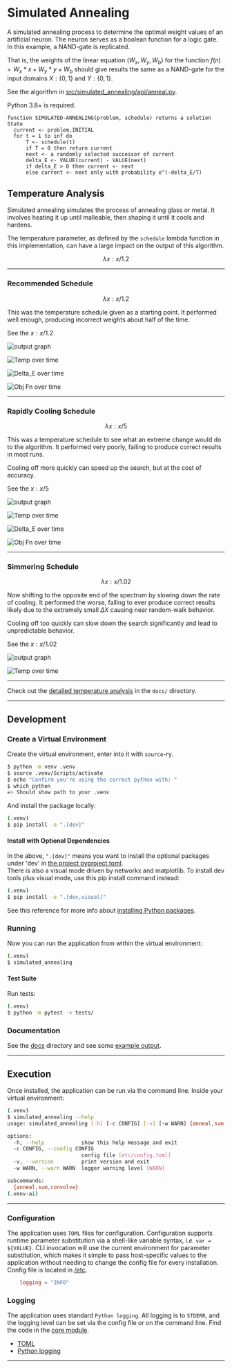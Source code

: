 # Simulated Annealing

A simulated annealing process to determine the optimal weight values of an artificial neuron.
The neuron serves as a boolean function for a logic gate. In this example, a NAND-gate is replicated.

That is, the weights of the linear equation $(W_x, W_y, W_b)$ for the 
function $f(n) = W_x*x + W_y*y + W_b$ should give results the same as a 
NAND-gate for the input domains $X : \{0, 1\}$ and $Y : \{0, 1\}$.

See the algorithm in [src/simulated_annealing/api/anneal.py](src/simulated_annealing/api/anneal.py).

Python 3.8+ is required.

```
function SIMULATED-ANNEALING(problem, schedule) returns a solution State
  current <- problem.INITIAL
  for t = 1 to inf do
      T <- schedule(t)
      if T = 0 then return current
      next <- a randomly selected successor of current
      delta_E <- VALUE(current) - VALUE(next)
      if delta_E > 0 then current <- next
      else current <- next only with probability e^(-delta_E/T)
```

## Temperature Analysis

Simulated annealing simulates the process of annealing glass or metal.
It involves heating it up until malleable, then shaping it until it cools and hardens.

The temperature parameter, as defined by the `schedule` lambda function in this implementation, 
can have a large impact on the output of this algorithm.

$$\lambda x : x / 1.2$$

---

### Recommended Schedule

$$\lambda x : x / 1.2$$

This was the temperature schedule given as a starting point.
It performed well enough, producing incorrect weights about half of the time.

See the $x : x / 1.2$

![output graph](docs/_static/Figure_3_Temp=1.2_Path=23.png)

![Temp over time](docs/_static/Figure_6_Temp=1.2_Temp-over-Time.png)

![Delta_E over time](docs/_static/Figure_9_Temp=1.22_Delta-E-over-Time.png)

![Obj Fn over time](docs/_static/Figure_10_Temp=1.22_Obj-Fn-over-Time.png)

---

### Rapidly Cooling Schedule

$$\lambda x : x / 5$$

This was a temperature schedule to see what an extreme change would do to the algorithm.
It performed very poorly, failing to produce correct results in most runs.

Cooling off more quickly can speed up the search, but at the cost of accuracy.

See the $x : x / 5$

![output graph](docs/_static/Figure_4_Temp=5_Path=5.png)

![Temp over time](docs/_static/Figure_7_Temp=5_Temp-over-Time.png)

![Delta_E over time](docs/_static/Figure_12_Temp=5_Delta-E-over-Time.png)

![Obj Fn over time](docs/_static/Figure_11_Temp=5_Obj-Fn-over-Time.png)

---

### Simmering Schedule

$$\lambda x : x / 1.02$$

Now shifting to the opposite end of the spectrum by slowing down the rate of cooling.
It performed the worse, failing to ever produce correct results 
likely due to the extremely small $\Delta X$ causing near random-walk behavior.

Cooling off too quickly can slow down the search significantly 
and lead to unpredictable behavior.

See the $x : x / 1.02$

![output graph](docs/_static/Figure_5_Temp=1.02_Path=1031.png)

![Temp over time](docs/_static/Figure_8_Temp=1.02_Temp-over-Time.png)

---


Check out the [detailed temperature analysis](docs/temperature_analysis.md) in the `docs/` directory.

---

## Development

### Create a Virtual Environment

Create the virtual environment, enter into it with `source`-ry.

```bash
$ python -m venv .venv
$ source .venv/Scripts/activate
$ echo "Confirm you're using the correct python with: "
$ which python
=> Should show path to your .venv
```

And install the package locally:

```bash
(.venv)
$ pip install -e ".[dev]"
```

#### Install with Optional Dependencies

In the above, `".[dev]"` means you want to install the optional packages under 'dev' in [the project pyproject.toml](pyproject.toml).  
There is also a visual mode driven by networkx and matplotlib. To install dev tools plus visual mode, use this pip install command instead:

```bash
(.venv)
$ pip install -e ".[dev,visual]"
```

See this reference for more info about [installing Python packages](https://packaging.python.org/en/latest/tutorials/installing-packages/).

### Running

Now you can run the application from within the virtual environment:

```bash
(.venv)
$ simulated_annealing
```

#### Test Suite

Run tests:

```bash
(.venv)
$ python -m pytest -v tests/
```


### Documentation

See the [docs](docs/) directory and see some [example output](docs/example_output.md).

---

## Execution

Once installed, the application can be run via the command line. Inside your virtual environment:

```bash
(.venv)
$ simulated_annealing --help
usage: simulated_annealing [-h] [-c CONFIG] [-v] [-w WARN] {anneal,svm,convolve} ...

options:
  -h, --help            show this help message and exit
  -c CONFIG, --config CONFIG
                        config file [etc/config.toml]
  -v, --version         print version and exit
  -w WARN, --warn WARN  logger warning level [WARN]

subcommands:
  {anneal,svm,convolve}
(.venv-ai)
```

---

### Configuration

The application uses `TOML` files for configuration. Configuration supports
runtime parameter substitution via a shell-like variable syntax, *i.e.*
`var = ${VALUE}`. CLI invocation will use the current environment for
parameter substitution, which makes it simple to pass host-specific values
to the application without needing to change the config file for every
installation. Config file is located in [/etc](etc/).

```toml
    logging = "INFO"
```

### Logging

The application uses standard `Python logging`. All logging is to `STDERR`,
and the logging level can be set via the config file or on the command line.
Find the code in the [core module](src/simulated_annealing/core/).


* [TOML](https://toml.io)
* [Python logging](https://docs.python.org/3/library/logging.html)

---
